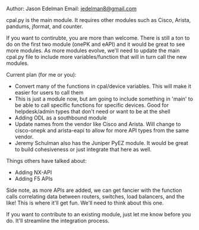 Author: Jason Edelman
Email: jedelman8@gmail.com

cpal.py is the main module.  It requires other modules such as Cisco, Arista, pandums, jformat, and counter.


If you want to contirubte, you are more than welcome.  There is still a ton to do on the first two module (onePK and eAPI) and it would be great to see more modules.  As more modules evolve, we'll need to update the main cpal.py file to include more variables/function that will in turn call the new modules.

Current plan (for me or you):
- Convert many of the functions in cpal/device variables.  This will make it easier for users to call them
- This is just a module now, but am going to include something in 'main' to be able to call specific functions for specific devices.  Good for helpdesk/admin types that don't need or want to be at the shell
- Adding ODL as a southbound module
- Update names from the vendor like Cisco and Arista.  Will change to cisco-onepk and arista-eapi to allow for more API types from the same vendor.
- Jeremy Schulman also has the Juniper PyEZ module.  It would be great to build cohesiveness or just integrate that here as well.

Things others have talked about:
- Adding NX-API
- Adding F5 APIs

Side note, as more APIs are added, we can get fancier with the function calls correlating data between routers, switches, load balancers, and the like!  This is where it'll get fun.  We'll need to think about this one.


If you want to contribute to an existing module, just let me know before you do.  It'll streamline the integration process.
